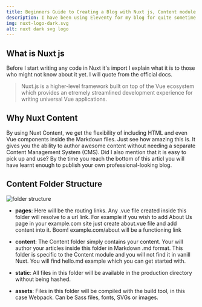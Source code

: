 ```yaml
---
title: Beginners Guide to Creating a Blog with Nuxt js, Content module and Tailwind css
description: I have been using Eleventy for my blog for quite sometime now, but due to it's several shortcomings I have decided to switch to Nuxt Content.
img: nuxt-logo-dark.svg
alt: nuxt dark svg logo
---
```


## What is Nuxt js

Before I start writing any code in Nuxt it's import I explain what it is to those who might not know about it yet.
I will quote from the official docs.

> Nuxt.js is a higher-level framework built on top of the Vue ecosystem which provides an etremely streamlined development experience for writing universal Vue applications.

## Why Nuxt Content

By using Nuxt Content, we get the flexibility of including HTML and even Vue components inside the Markdown files. Just see how amazing this is. 
It gives you the ability to author awesome content without needing a separate Content Management System (CMS).
Did I also mention that it is easy to pick up and use? By the time you reach the bottom of this articl you will have learnt enough to publish your own professional-looking blog.

## Content Folder Structure

<!--![ nuxt.js content folder structure](/folder-structure.png)-->
<img class="w-auto rounded-md mx-auto" src="/folder-structure.png" alt="folder structure" />

- **pages**:
    Here will be the routing links. Any .vue file created inside this folder will resolve to a url link.
    For example if you wish to add About Us page in your example.com site just create about.vue file and add content into it. Boom! example.com/about will be a functioning link

- **content**:
    The Content folder simply contains your content. Your will author your articles inside this folder in Markdown .md format.
    This folder is specific to the Content module and you will not find it in vanill Nuxt.
    You will find hello.md example which you can get started with.

- **static**:
    All files in this folder will be available in the production directory without being hashed.

- **assets**:
    Files in this folder will be compiled with the build tool, in this case Webpack.
    Can be Sass files, fonts, SVGs or images.
